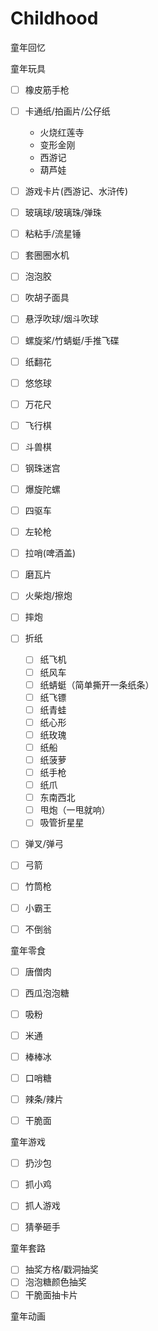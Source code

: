 # Childhood
童年回忆

童年玩具

- [ ] 橡皮筋手枪

- [ ] 卡通纸/拍画片/公仔纸
  - 火烧红莲寺
  - 变形金刚
  - 西游记
  - 葫芦娃

- [ ] 游戏卡片(西游记、水浒传)
- [ ] 玻璃球/玻璃珠/弹珠
- [ ] 粘粘手/流星锤
- [ ] 套圈圈水机
- [ ] 泡泡胶
- [ ] 吹胡子面具
- [ ] 悬浮吹球/烟斗吹球
- [ ] 螺旋桨/竹蜻蜓/手推飞碟
- [ ] 纸翻花
- [ ] 悠悠球
- [ ] 万花尺
- [ ] 飞行棋
- [ ] 斗兽棋
- [ ] 钢珠迷宫
- [ ] 爆旋陀螺
- [ ] 四驱车
- [ ] 左轮枪
- [ ] 拉哨(啤酒盖)
- [ ] 磨瓦片
- [ ] 火柴炮/擦炮
- [ ] 摔炮
- [ ] 折纸
  - [ ] 纸飞机
  - [ ] 纸风车
  - [ ] 纸蜻蜓（简单撕开一条纸条）
  - [ ] 纸飞镖
  - [ ] 纸青蛙
  - [ ] 纸心形
  - [ ] 纸玫瑰
  - [ ] 纸船
  - [ ] 纸菠萝
  - [ ] 纸手枪
  - [ ] 纸爪
  - [ ] 东南西北
  - [ ] 甩炮（一甩就响）
  - [ ] 吸管折星星

- [ ] 弹叉/弹弓
- [ ] 弓箭
- [ ] 竹筒枪
- [ ] 小霸王
- [ ] 不倒翁


童年零食

- [ ] 唐僧肉
- [ ] 西瓜泡泡糖
- [ ] 吸粉
- [ ] 米通
- [ ] 棒棒冰
- [ ] 口哨糖
- [ ] 辣条/辣片
- [ ] 干脆面


童年游戏

- [ ] 扔沙包
- [ ] 抓小鸡
- [ ] 抓人游戏
- [ ] 猜拳砸手


童年套路

- [ ] 抽奖方格/戳洞抽奖
- [ ] 泡泡糖颜色抽奖
- [ ] 干脆面抽卡片

童年动画
